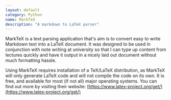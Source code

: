 ```yaml
---
layout: default
category: Python
name: MarkTeX
description: "A markdown to LaTeX parser"
---
```

MarkTeX is a text parsing application that's aim is to convert easy to write Markdown text into a LaTeX document. It was designed to be used in conjunction with note writing at university so that I can type up content from lectures quickly and have it output in a nicely laid out document without much formatting hassle.

Using MarkTeX requires installation of a TeX/LaTeX distribution, as MarkTeX will only generate LaTeX code and will not compile the code on its own. It is free, and available for most (if not all) major operating systems. You can find out more by visiting their website: [https://www.latex-project.org/get/](https://www.latex-project.org/get/)
